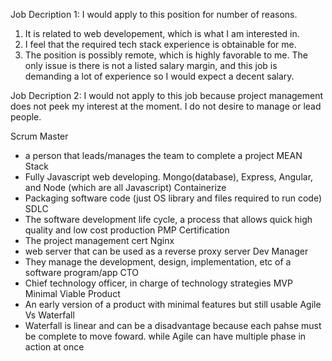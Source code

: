 Job Decription 1:
I would apply to this position for number of reasons. 
1. It is related to web developement, which is what I am 
interested in.
2. I feel that the required tech stack experience is obtainable for me.
3. The position is possibly remote, which is highly favorable 
to me.
The only issue is there is not a listed salary margin, and this job is demanding a lot of experience so I would expect a decent salary.

Job Decription 2: 
I would not apply to this job because project management does not peek my interest at the moment. I do not desire to manage or lead people.

Scrum Master
- a person that leads/manages the team to complete a project 
MEAN Stack
- Fully Javascript web developing. Mongo(database), Express, Angular, and Node (which are all Javascript)
Containerize
- Packaging software code (just OS library and files required to run code) 
SDLC
- The software development life cycle, a process that allows quick high quality and low cost production
PMP Certification
- The project management cert
Nginx
- web server that can be used as a reverse proxy server
Dev Manager
- They manage the development, design, implementation, etc of a software program/app
CTO
- Chief technology officer, in charge of technology strategies
MVP Minimal Viable Product
- An early version of a product with minimal features but still usable
Agile Vs Waterfall
- Waterfall is linear and can be a disadvantage because each pahse must be complete to move foward. while Agile can have multiple phase in action at once